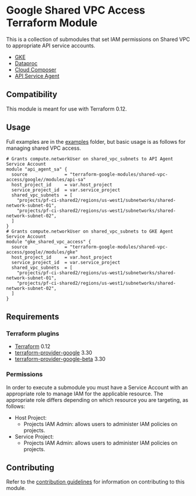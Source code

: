 # Google Shared VPC Access Terraform Module

This is a collection of submodules that set IAM permissions on Shared VPC to appropriate API service accounts.
* [GKE](modules/gke)
* [Dataproc](modules/dataproc)
* [Cloud Composer](modules/composer)
* [API Service Agent](modules/api-sa)


## Compatibility

This module is meant for use with Terraform 0.12.

## Usage

Full examples are in the [examples](./examples/) folder, but basic usage is as follows for managing shared VPC access.

```hcl
# Grants compute.networkUser on shared_vpc_subnets to API Agent Service Account
module "api_agent_sa" {
  source              = "terraform-google-modules/shared-vpc-access/google//modules/api-sa"
  host_project_id     = var.host_project
  service_project_id  = var.service_project
  shared_vpc_subnets  = [
    "projects/pf-ci-shared2/regions/us-west1/subnetworks/shared-network-subnet-01",
    "projects/pf-ci-shared2/regions/us-west1/subnetworks/shared-network-subnet-02",
  ]
}
# Grants compute.networkUser on shared_vpc_subnets to GKE Agent Service Account
module "gke_shared_vpc_access" {
  source              = "terraform-google-modules/shared-vpc-access/google//modules/gke"
  host_project_id     = var.host_project
  service_project_id  = var.service_project
  shared_vpc_subnets  = [
    "projects/pf-ci-shared2/regions/us-west1/subnetworks/shared-network-subnet-01",
    "projects/pf-ci-shared2/regions/us-west1/subnetworks/shared-network-subnet-02",
  ]
}
```

## Requirements

### Terraform plugins

- [Terraform](https://www.terraform.io/downloads.html) 0.12
- [terraform-provider-google](https://github.com/terraform-providers/terraform-provider-google) 3.30
- [terraform-provider-google-beta](https://github.com/terraform-providers/terraform-provider-google-beta) 3.30

### Permissions

In order to execute a submodule you must have a Service Account with an appropriate role to manage IAM for the applicable resource. The appropriate role differs depending on which resource you are targeting, as follows:

- Host Project:
  - Projects IAM Admin: allows users to administer IAM policies on projects.
- Service Project:
  - Projects IAM Admin: allows users to administer IAM policies on projects.

## Contributing

Refer to the [contribution guidelines](./CONTRIBUTING.md) for
information on contributing to this module.

